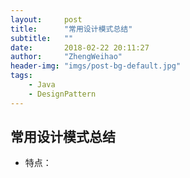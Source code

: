 ```yaml
---
layout:     post
title:      "常用设计模式总结"
subtitle:   ""
date:       2018-02-22 20:11:27
author:     "ZhengWeihao"
header-img: "imgs/post-bg-default.jpg"
tags:
    - Java
    - DesignPattern
---
```


常用设计模式总结
---

* 特点：
  ​


